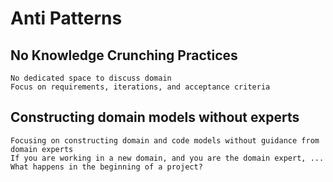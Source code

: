 # Anti Patterns

## No Knowledge Crunching Practices
    No dedicated space to discuss domain
    Focus on requirements, iterations, and acceptance criteria
## Constructing domain models without experts
    Focusing on constructing domain and code models without guidance from domain experts
    If you are working in a new domain, and you are the domain expert, ...
    What happens in the beginning of a project?